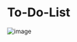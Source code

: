 # To-Do-List

![image](https://github.com/user-attachments/assets/664af42a-458d-47e8-bf21-fbe30c93bbe2)

